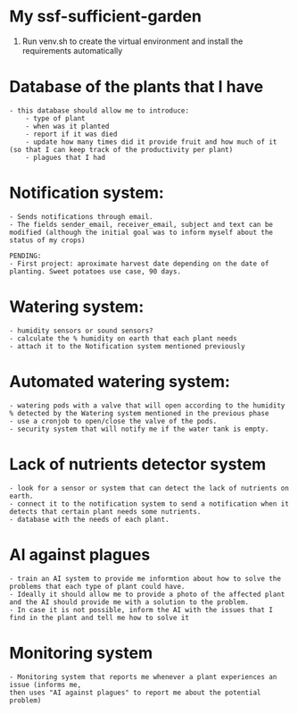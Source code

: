 # My ssf-sufficient-garden

1. Run venv.sh to create the virtual environment and install the requirements automatically


# Database of the plants that I have
    - this database should allow me to introduce:
        - type of plant
        - when was it planted
        - report if it was died
        - update how many times did it provide fruit and how much of it (so that I can keep track of the productivity per plant)
        - plagues that I had

# Notification system: 
    - Sends notifications through email.
    - The fields sender_email, receiver_email, subject and text can be modified (although the initial goal was to inform myself about the status of my crops)
    
    PENDING:
    - First project: aproximate harvest date depending on the date of planting. Sweet potatoes use case, 90 days. 

# Watering system: 
    - humidity sensors or sound sensors?
    - calculate the % humidity on earth that each plant needs
    - attach it to the Notification system mentioned previously

# Automated watering system: 
    - watering pods with a valve that will open according to the humidity % detected by the Watering system mentioned in the previous phase
    - use a cronjob to open/close the valve of the pods.
    - security system that will notify me if the water tank is empty. 

# Lack of nutrients detector system
    - look for a sensor or system that can detect the lack of nutrients on earth. 
    - connect it to the notification system to send a notification when it detects that certain plant needs some nutrients. 
    - database with the needs of each plant. 

# AI against plagues
    - train an AI system to provide me informtion about how to solve the problems that each type of plant could have. 
    - Ideally it should allow me to provide a photo of the affected plant and the AI should provide me with a solution to the problem.
    - In case it is not possible, inform the AI with the issues that I find in the plant and tell me how to solve it

# Monitoring system
    - Monitoring system that reports me whenever a plant experiences an issue (informs me, 
    then uses "AI against plagues" to report me about the potential problem)